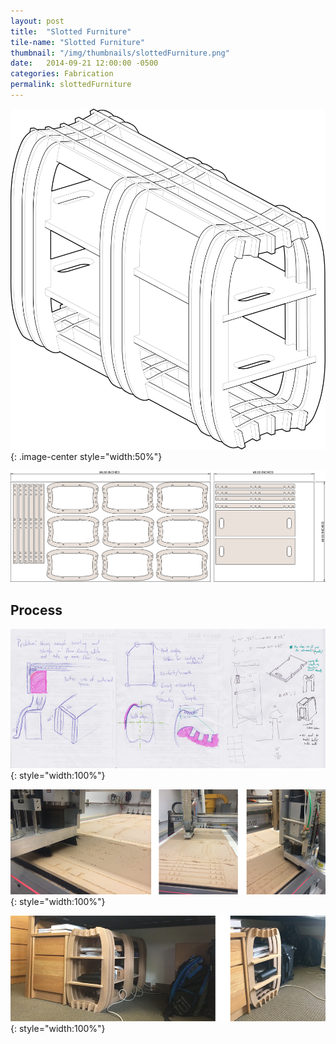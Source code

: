 ```yaml
---
layout: post
title:  "Slotted Furniture"
tile-name: "Slotted Furniture"
thumbnail: "/img/thumbnails/slottedFurniture.png"
date:   2014-09-21 12:00:00 -0500
categories: Fabrication
permalink: slottedFurniture
---
```



![Axonometic Drawing](../img/slottedFurniture/slottedFurnitureAxo.png){: .image-center style="width:50%"}

![Cut Sheet](../img/slottedFurniture/slottedFurnitureCutSheet.png)

## Process

![Process Sketches](../img/slottedFurniture/slottedFurnitureProcess.png){: style="width:100%"}

![CNC Router](../img/slottedFurniture/slottedFurnitureCNC.png){: style="width:100%"}

![Final Furniture](../img/slottedFurniture/slottedFurnitureFinal.png){: style="width:100%"}